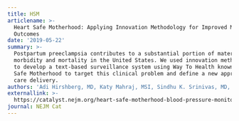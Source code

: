 ```yaml
---
title: HSM
articlename: >-
  Heart Safe Motherhood: Applying Innovation Methodology for Improved Maternal
  Outcomes
date: '2019-05-22'
summary: >-
  Postpartum preeclampsia contributes to a substantial portion of maternal
  morbidity and mortality in the United States. We used innovation methodology
  to develop a text-based surveillance system using Way To Health known as Heart
  Safe Motherhood to target this clinical problem and define a new approach to
  care delivery.
authors: 'Adi Hirshberg, MD, Katy Mahraj, MSI, Sindhu K. Srinivas, MD, MSCE'
externallink: >-
  https://catalyst.nejm.org/heart-safe-motherhood-blood-pressure-monitoring-maternal/
journal: NEJM Cat
---
```


